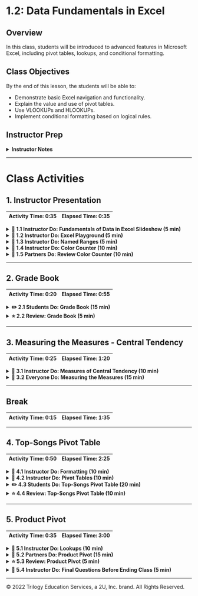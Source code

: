 # 1.2: Data Fundamentals in Excel

## Overview

In this class, students will be introduced to advanced features in Microsoft Excel, including pivot tables, lookups, and conditional formatting.

## Class Objectives

By the end of this lesson, the students will be able to: 

* Demonstrate basic Excel navigation and functionality.
* Explain the value and use of pivot tables.
* Use VLOOKUPs and HLOOKUPs.
* Implement conditional formatting based on logical rules.

## Instructor Prep

<details>
  <summary><strong>Instructor Notes</strong></summary>

* Welcome to Day 2! Hope your first day was fun. Today's session marks the first "real" class. As will be the case throughout this program, you will guide students through a series of increasingly complex exercises.

* Today's class is entirely focused on Microsoft Excel. Admittedly, Microsoft Excel isn't the most exciting subject to teach. However, it is critically important that your students, as future analysts, master even the tools used less commonly by everyday users. You might be surprised by the number of your students who will struggle with creating advanced conditionals even in Microsoft Excel.

* Spend time before class practicing your workflow. Opening and navigating through multiple spreadsheets can easily become cumbersome. Make sure that you are well aware of the layout and key takeaways for all activities before class. There's a "magic" feeling in a class when things flow seamlessly, but that magic requires active preparation on your part.

* As you talk through today's exercises, find ways to comment on the benefits and limitations of Microsoft Excel versus the course’s future topics. Excel has capabilities that will prepare students to use Python, JavaScript, and SQL.

* Have your TAs refer to the [Time Tracker](TimeTracker.xlsx) to stay on track.

* If you have issues with any of today's activities, you may report them [here](http://tiny.cc/BootCampFeedback).

* Please refer to our [Student FAQ](../../../05-Instructor-Resources/README.md#unit-01-excel) for answers to questions that are frequently asked by students of this program. If you have any recommendations for additional questions and answers, feel free to log an issue with your desired additions.

* Remember that today's slideshow includes information that you’ll need to share with your class. Specifically, two slides will require you to send links to your student-facing repository and class recordings.

* Finally, as a reminder, these slideshows are for **instructor use only**. When distributing slides to students, please first export the slides to a PDF file. You may then distribute the PDF file through Slack.

</details>

- - -

# Class Activities

## 1. Instructor Presentation

| Activity Time:       0:35 |  Elapsed Time:      0:35  |
|---------------------------|---------------------------|

<details>
  <summary><strong>📣 1.1 Instructor Do: Fundamentals of Data in Excel Slideshow (5 min)</strong></summary>

* You may choose to open up the [slideshow](https://docs.google.com/presentation/d/1fvwswAFXdzbOyjS7t7FsNdOeS3j4VzPiwflIJ1id2sI/edit?usp=sharing), and step through the first few slides to facilitate your welcome to the class. Be sure to cover the following talking points:

  * Explain that before we start today's class, it is important that we look at our class repository and Zoom video feed.

  * Show the students their class git repository on either the Github or GitLab site, depending on your program.

    * Explain that this is where **all** classroom content and homework assignments will be posted.

  * Show the students their Zoom video feed.

    * Explain that this is where all classroom recordings will be uploaded automatically.

  * Explain that we will take a few minutes to review the core concepts from yesterday's class.

  * Ask a student to explain the two aspects of data analytics.

    * Explain that at its core, data analytics is about storytelling and truth-telling.

  * Ask another student to list the steps in the analytics paradigm.

    * Explain that the analytics paradigm includes the following steps:

      1. Decompose the “ask.”

      2. Define strategy and metrics.

      3. Identify the data sources.

      4. Build a data-retrieval plan.

      5. Retrieve the data.

      6. Assemble and clean the data.

      7. Analyze data for trends.

      8. Acknowledge limitations of the analysis.

      9. Make the call or tell the story.

</details>

<details>
  <summary><strong>📣 1.2 Instructor Do: Excel Playground (5 min)</strong></summary>

* You may choose to open up the slideshow, and step through the next few slides to accompany the beginning of this next activity. Be sure to cover the following talking points:

  * Explain that this unit will cover fundamental concepts in programming and statistics. The easiest way to teach these fundamentals is to use a tool that many of us are familiar with, Excel.

  * Explain that we can think of Excel as a type of proto-programming.

  * Explain that all programming languages have **functions** (or methods) that produce an output.

  * Explain that these functions rely on parameters, or **arguments**, as inputs to know how to produce the desired output.

  * Point out that in Excel, we use **formulas** to call functions and provide arguments to calculate new values in a cell.

  * Point out that in Excel, the arguments that we provide to a function are called **variables**.

  * Explain that a formula can contain multiple functions and variables.

  * Explain that a variable in Excel can be a number, a cell, a range of cells, or the output of another function.

  * Explain that in Excel, functions typically expect a number, a cell, a range of cells, or the output of another function.

  * Explain that when an inner function is a variable to an outer function, the inner function is known as a **nested function**.

  * Explain that throughout this course, we will work with multiple programming languages and scripting tools. Although the implementation will vary, the concepts of functions, arguments, and variables will remain the same.

* Now, open the starter file inside [/01-Ins_ExcelPlayground/Solved/Excel_Playground_Starter.xlsx](Activities/01-Ins_ExcelPlayground/Solved/Excel_Playground_Starter.xlsx). The file includes a mock grade book.

* Acknowledge that we’ll start with a simple demo before we begin manipulating the data in basic ways. Specifically:

  * Demonstrate how to calculate the average grade for each student by using the `average` function.

  * Demonstrate how to copy a formula downstream in an Excel column. Either use copy and paste or drag the bottom-right corner of the cell, as in the following GIF:

  ![Images/01-ExcelPlayground.gif](Images/01-ExcelPlayground.gif)

  * Finally, demonstrate how you can pull up the Excel Formula Builder to access a GUI for Excel's off-the-shelf formulas. Use the appropriate formula to calculate values for the cells associated with the average, max, min, and standard deviation of grades, as in the following image:

  ![Images/01-ExcelPlayground_2.png](Images/01-ExcelPlayground_2.png)

* Once complete, TAs should send your completed file to students.

</details>

<details>
  <summary><strong>📣 1.3 Instructor Do: Named Ranges (5 min)</strong></summary>

* You may choose to open up the slideshow, and step through the next few slides to accompany the beginning of this next activity. Be sure to cover the following talking points:

  * Explain that most Excel functions expect more than one value. Therefore, we provide the function with a range of values to calculate the output.

  * Explain that if an Excel workbook is large, it can be difficult to keep track of which values are used as inputs to a function.

  * Explain that we can name a range of cells in Excel to help keep track of the values being used.

* Next, proceed to the example on [02-Ins_NamedRanges/ShoppingTrip.xlsx](Activities/02-Ins_NamedRanges/Solved/ShoppingTrip.xlsx).

  * Open the exercise, and begin to highlight entire columns of existing data (e.g., `A1:A6`, `B1:B6`, etc.). Note the fact that the upper-left corner, before the Formula Bar, has a Name Box. This shows the currently selected cell, or if a named range is selected, the name of the named range. These names can be created by selecting any set of cells and clicking the Name Box to insert a name, as in the following image:

  ![Images/02-NamedRanges.png](Images/02-NamedRanges.png)

  * Demonstrate to students that these named ranges can be used in formulas, like any other Excel selection. Point out that named ranges provide a more readable version of spreadsheet formulas, as in the following image:

  ![Images/02-NamedRanges_1.png](Images/02-NamedRanges_1.png)

* Once complete, TAs should send out the spreadsheet for students to reference.

</details>

<details>
  <summary><strong>📣 1.4 Instructor Do: Color Counter (10 min)</strong></summary>

* You may choose to open up the slideshow, and step through the next few slides to accompany the beginning of this next activity. Be sure to cover the following talking points:

  * Explain that conditionals are used to control the flow of logic.

  * Explain that the most common conditional used in programming is the **if statement**. In Microsoft Excel, we use `if` statements to selectively assign cell values.

  * Explain that conditional statements can be found across all programming languages, and they are fundamental to automating any code.

  * Point out that making a decision may require multiple conditions, just like in real life.

    * For example, you may not want to go to the park unless it’s light out **and** not raining.

  * Explain that in programming, including Excel, we can use **logical operators** such as `AND`, `NOT`, and `OR` to combine logical statements to produce a desired outcome.

* Then, transition into the first demonstration with [03-Ins_ColorCounter/FavoriteColors.xlsx](Activities/03-Ins_ColorCounter/Solved/FavoriteColors.xlsx). Explain to students:

  * In this example, a column of colors is listed.

  * A row of color counters uses conditional statements like `COUNTIF(Colors,"Red")` to count the instances of each color.

  * A second row of "Above Five" counters use a _different_ conditional statement (`IF(C2>5), "TRUE", "FALSE"`) to check if the color count exceeds five for each color.

  * Remind students that in both cases, the cell value is determined by the respective conditional formula, as in the following image:

![Images/03-ColorCounter.png](Images/03-ColorCounter.png)

* Answer any questions, then send the file to students.

</details>

<details>
  <summary><strong>👥 1.5 Partners Do: Review Color Counter (10 min)</strong></summary>

* Have students briefly reflect on the exercise with the person next to them. Once time is up, the students will re-explain the concept and syntax of conditionals in Excel.

</details>

- - -

## 2. Grade Book

| Activity Time:       0:20 |  Elapsed Time:      0:55  |
|---------------------------|---------------------------|

<details>
  <summary><strong>✏️ 2.1 Students Do: Grade Book (15 min)</strong></summary>

* Next, proceed with the first student exercise of the day. In this example, students are tasked with modifying a more complex grade book to determine the letter grades and pass-or-fail status of a make-believe class. The following image captures the solution for this activity: 

![Grade Book Solved](Images/GradeBook_Solved.png)

* Introduce students to the solution they will be working toward, [04-Stu_GradeBook/GradeBook_Solved.xlsx](Activities/04-Stu_GradeBook/Solved/GradeBook_Solved.xlsx).

* You may choose to open up the slideshow and step through the next few slides to accompany this next activity.

* **Files:**

  * [README](Activities/04-Stu_GradeBook/README.md)

  * [04-Stu_GradeBook/GradeBook_Unsolved.xlsx](Activities/04-Stu_GradeBook/Unsolved/GradeBook_Unsolved.xlsx)

* Data Source: Data generated by Mockaroo, LLC. (2021) Realistic Data Generator. [https://www.mockaroo.com/](https://mockaroo.com/). Modified by Trilogy Education Services, LLC.

</details>

<details>
  <summary><strong>⭐ 2.2 Review: Grade Book (5 min)</strong></summary>

* Once time is complete, send out [04-Stu_GradeBook/GradeBook_Solved](Activities/04-Stu_GradeBook/Solved/GradeBook_Solved.xlsx), and go over the solved version of this activity with the class. Be sure to answer any questions that students may have.

* Key points to cover in this discussion:

  * The values in the "Pass/Fail" column are determined by a conditional that checks if a student’s "Final Grade" was greater than or equal to 60. If the statement evaluates to false, then the value is "FAIL." If the statement evaluates to true, then the value is "PASS," as in the following image:

  ![Images/04-GradeBook_1.png](Images/04-GradeBook_1.png)

  * The values in the "Letter Grade" column are also determined by a conditional, but this conditional is more complex. Whenever a statement evaluates to false in this formula, another conditional is run to check the "Final Grade." Once a statement is found to be true, the corresponding letter grade is placed in the column, as in the following image:

  ![Images/04-GradeBook_2.png](Images/04-GradeBook_2.png)

  * A recent Excel update added another method to solve a problem like this: the `IFS` function. This function can be used in place of multiple nested `IF` functions. It works in the same manner as the nested functions, but it is less bulky. Use of the `IFS` function is captured in the following image:

  ![Images/04-GradeBook_3.png](Images/04-GradeBook_3.png)

</details>

- - -

## 3. Measuring the Measures - Central Tendency

| Activity Time:       0:25 |  Elapsed Time:      1:20  |
|---------------------------|---------------------------|

<details>
  <summary><strong>📣 3.1 Instructor Do: Measures of Central Tendency (10 min)</strong></summary>

* Explain that this week's classes will include an introduction to statistics along with the fundamentals of data visualization using Excel.

* Explain that we’ll start with the basics in this first statistics-related activity. **Measures of central tendency** are some of the most basic concepts in statistics.

* You may choose to open up the slideshow, and step through the next few slides to accompany the beginning of this next activity. Be sure to cover the following talking points:

  * Ask if any students have heard the term "measures of central tendency" or would like to define it for the class.

  * Explain that the **measures of central tendency** are values that describe a dataset. More specifically, the **measures of central tendency** describe the _center_ of a dataset.

  * Point out that the most common measures of central tendency are the **mean**, **median**, and **mode**.

  * Explain that in addition to knowing how to define the measures of central tendency, it is very important to know how to manually calculate the **mean**, **median**, and **mode**. Many employers will ask you to manually calculate these values as part of their proficiency tests during an interview process.

  * Explain that the **mean** of a dataset is also referred to as the _arithmetic_ average of a dataset.

  * Explain that to manually calculate the mean, we sum all numbers in the dataset and divide by the number of elements in the dataset.

  * Explain that the **median** of a dataset is the middle element.

  * Explain that to manually calculate the **median**, we sort the values in the dataset and then select the middle element.

    * For even-length datasets, we will have _two_ elements in the middle of the list. The average of the two elements is the median of such a list.

  * Explain that the **mode** of a dataset is the _most frequently occurring value_.

    * Unlike the **mean** and **median**, which can only be used to describe numerical datasets, the **mode** can be used to describe numerical or _categorical_ datasets.

  * Explain that to manually calculate the **mode**, we would count every element in a dataset. The most frequent element in the dataset is the **mode**.

    * If multiple elements in a dataset share the greatest frequency (that is, there’s a tie), the dataset would have multiple **modes** and, therefore, be considered **multimodal**.

* Now, open the activity file [05-Ins_CentralTendency](Activities/05-Ins_CentralTendency/Solved/CentralTendency.xlsx).

* Introduce the students to the first sheet in the workbook. 

  * Point out that this example consists of a dataset of 30 numbers that range between one and ten. Explain that we have plotted each value and its frequency to better visualize the dataset in Excel, as captured in the following image:

![Example of mean in Excel](Images/05-MeanExample.png)

  * "If any of you are unfamiliar with bar plots, that is fine; we will learn how to make plots like these tomorrow!"

* Explain the steps needed to manually calculate the mean in Excel.

  * Calculate the sum of all values in the dataset using the `SUM` function.

  * Calculate the number of elements in the dataset using the `COUNT` function.

  * Divide the sum of all the values by the number of elements to calculate the mean.

* Point out that in Excel, we have already calculated the mean of a dataset in previous activities using the `AVERAGE` function.

* Introduce the students to the next sheet in the workbook. Point out that this example consists of another 30 numbers that range between one and ten; and once again, we’ve plotted each value and its frequency to visualize the dataset, as captured in the following image:

![Example of median in Excel](Images/05-MedianExample.png)

* Explain the steps to manually calculate the median.

  * Sort the dataset in ascending order.

  * Determine the length of the dataset.

  * Identify the middle element. This is the median value.

* Point out that because our dataset is even in length, the middle of the dataset is between two numbers. Therefore, we must calculate the mean between both numbers, which is five in this case.

* Explain that in Excel, we use the `MEDIAN` function to calculate the median of the dataset for us.

* Introduce the students to the next sheet in the workbook, which includes another 30 numbers between one and ten and a plot of each value’s frequency. In this dataset, the distribution has changed slightly, as captured in the following image:

![Example of a single mode in Excel](Images/05-SingeModeExample.png)

* Explain the steps to manually calculate the mode.

  * Count the occurrences of each value in the dataset.

  * Determine the most frequent value or values in the dataset to find the mode or modes.

* Explain that for this dataset, there is only one element with the highest count. In this case, the number five is the only mode in the data.

* Explain that in Excel, we would use the `MODE` or `MODE.SNGL` function to determine the single mode of the dataset.

* Point out to the students that the `MODE` function is just an abbreviation of the `MODE.SNGL` function.

* Introduce the students to the next sheet in the workbook, which includes another 30 numbers between one and ten and a plot of each value’s frequency. Point out that the difference between this dataset and the previous one is that three numbers share the highest occurrence in the dataset, as captured in the following image:

![Example of a multi-mode in Excel](Images/05-MultiModeExample.png)

* Explain that if we count the occurrences of each element in the dataset, the values two, five, and eight occur four times. Therefore, we would call this dataset _multimodal_.

* Explain that if we were to calculate the mode manually, we would say that two, five, and eight are modes of the dataset.

* Point out that in Excel, the `MODE.SNGL` function will only return the first mode it finds. When a dataset is multimodal, the `MODE.SNGL` function should not be used.

* Explain that instead of `MODE.SNGL`, we use `MODE.MULT` to return all of the modes in a dataset.

* Explain that the behavior of `MODE.MULT` is different from other functions in Excel.

  * "`MODE.MULT` is an array function in Excel. All that means, for now, is that the function will act slightly differently than any of the other functions you will learn in this unit."

  * When you use `MODE.MULT`, you start by typing the function into the cell just like any other Excel function. Then, you select a range of data. 

  * Once the data has been selected, press `Enter` on your keyboard to execute the function; this action fills in all mode values in the array of cells.

* Point out that when we use `MODE.MULT`, it returns all of the modes in the dataset correctly.

* Explain that if we are calculating the mode but are uncertain if the dataset is multimodal, it is better to use the `MODE.MULT` function and select a large array of cells.

  * Any unused cells in Excel array functions will have an "N/A" value, but it is better to have unused cells than to miscalculate the mode.

* Send out the workbook, [05-Ins_CentralTendency](Activities/05-Ins_CentralTendency/Solved/CentralTendency.xlsx), for students to refer to later.

</details>

<details>
  <summary><strong>🎉 3.2 Everyone Do: Measuring the Measures (15 min)</strong></summary>

* Explain that the measures of central tendency can summarize the dataset using single values, so they are a type of **summary statistic**. Whenever we analyze a new dataset, we should calculate all three measures of central tendency.

* Point out to students that depending on the type and size of the dataset, the different measures of central tendency may or may not describe the dataset effectively. Therefore, we should always consider what measures of central tendency will summarize the data well before we use them in a summary table.

* Explain that in this exercise, we will be looking at variety of example datasets; calculating the mean, median, and mode; and determining which measures of central tendency describe the data effectively.

* Send [MeasuringMeasures.xlsx](Activities/06-Evr_MeasuringMeasures-CentralTendency/Solved/MeasuringMeasures.xlsx) to students, and open the workbook to introduce the students to the first example. 

* Explain to the students that this first dataset contains the number of cup holders in 20 vehicles surveyed in a school parking lot. Point out that in this example, we plotted out the distribution of cup-holder results into categories and determined the number of vehicles for each category, as captured in the following image:

![This is the first example](Images/06-MeasuringExample1.png)

* Ask a student to demonstrate or explain how to manually calculate the mean in Excel.

  * Remember that the manual calculation for the mean is the sum of all values divided by the number of values in the dataset.

  * If possible, have the student enter the calculations directly into the projected workbook. Otherwise, enter the formula as the student talks through the answer.

* Ask a different student to demonstrate or explain how to manually calculate the median in Excel.

  * Remember that the manual calculation for the median is finding the center of a sorted dataset.

  * If possible, have the student enter the calculations directly into the projected workbook. Otherwise, enter the formula as the student talks through the answer.

* Ask a third student to demonstrate or explain how to manually calculate the mode in Excel.

  * Remember that the manual calculation for mode determines the most frequently appearing value in a dataset.

  * If possible, have the student enter the calculations directly into the projected workbook. Otherwise, enter the formula as the student talks through the answer.

* Now introduce the students to the next sheet in the workbook for the solution. This sheet plots the three measures of central tendency for the cup-holder dataset. Point out that we calculated the values for mean, median, and mode using the Excel functions, and we plotted their values using colored lines. In this example, all three measures of central tendency are roughly the same value, as captured in the following image:

![This is the first example](Images/06-MeasuringExample1Solved.png)

* Explain that in this instance, all three measures of central tendency effectively describe the center of the data.

* Introduce the students to the next sheet in the workbook, which contains a dataset on the salaries of 10 employees at a small, family-owned car dealership. Point out that in this example, we have already calculated the mean, median, and mode using Excel functions. Additionally, we have already plotted the distribution of salaries and added colored lines for the measures of central tendency, as captured in the following image:

![This is the second example](Images/06-MeasuringExample2.png)

* Ask the students if they notice anything different between the mean of the first example and the mean of the second example.

* Point out that the mean of the dataset in the second example no longer effectively describes the center of the data.

* Explain that when there are extreme values in a dataset, the mean can drift away from the center of the data.

  * In this example, the $100,000 and $200,000 salaries are much higher than the rest of the salaries; these higher salaries would be considered extreme values for this dataset

* Point out to the students that the `MODE.SNGL` function in Excel returned an "#N/A" value. Explain that this means there is no mode for the dataset.

* Ask the students why a dataset might not have a mode.

* Explain to the students that the mode is used to describe the center of a dataset when measurements are repeated or there are finite options for each data point. When there are infinite possible values, there is typically no mode for the dataset.

  * In this example, each employee's salary was a different amount. Therefore, the dataset does not have a mode.

* Point out to the students that the median salary is $24,500, which is right around the center of the dataset.

* Ask the students to take one minute with the people around them and come up with a reason for why the median was able to effectively describe the center of the data, but the mean was not.

* Ask a student to share what their group came up with. Some example answers may be:

  * “The median only considers the _center_ of a sorted dataset”
  * “The mean is affected by very large values”
  * “The median is less sensitive”

* Explain that mean and median values are _usually_ very close when a dataset is large or doesn’t contain extreme values. When the dataset is smaller or contains extreme values, the mean and median _usually_ differ.

* Introduce the students to the next sheet in the workbook. Explain that this third dataset contains the results from an office survey asking employees how many cups of coffee they drink per day. Point out that we have calculated the mean, median, and mode for the dataset, and we’ve plotted the cups of coffee per day to help visualize the data. The mean, median, and mode are represented on the plot by colored lines, as captured in the following image:

![This is the third example](Images/06-MeasuringExample3.png)

* Explain that in this example, we are once again dealing with a dataset with discrete groups. The counts for cups of coffee fall into four groups: 0 cups, 1 cup, 2 cups, or 3 cups.

* Ask the students which measure of central tendency best describes the center of the data, and ask them to provide their reasoning.

* Explain that when numerical data falls into a small number of categories, the data often becomes multimodal.

* Explain that in this example, there are two modes in the data, which represent two distinct groups of employees: one group drinks two cups of coffee per day, and the other group does not drink coffee at all.

* Point out that the mean and median both estimate that the center of the data is around 1.5 cups of coffee per day. However, if we used the mean or median to describe the dataset, we would be misrepresenting the large group of employees who do not drink any coffee.

* Explain that in this example, the measure of central tendency that we choose may be dependent on what question we are trying to answer.

* Ask the students to think of a scenario where we would want to use the mean or median to describe the center of the data.

  * If the reason for collecting this data was to answer the question "How much coffee should we buy for the break room?", then the mean or median would be the best way to describe the center of the data.

* Now, ask the students to provide a scenario where we would want to use the mode to describe the center of the data.

  * If the reason for collecting this data was to answer the question "Is coffee the drink of choice at our company?", then the mode would be the best way to describe the center of the data.

* Introduce the students to the fourth example. Explain that the fourth dataset contains the amount of rainfall per month at an airport over a year from January through December. Point out that we have calculated the mean, median, and mode for the dataset, and that the rainfall per month has been plotted to help visualize the data. The mean, median, and mode are represented by color lines on the plot, as captured in the following image:

![This is the fourth example](Images/06-MeasuringExample4.png)

* Ask the students which measure of central tendency best describes the center of the data, and ask them to provide their reasoning.

  * This dataset contains rainfall measurements, and there are infinite possibilities for the amount of rainfall per month. Therefore, using mode to describe the dataset is not the best measure.

  * The mean or median could be used to describe the center of this dataset because the values are relatively close together.

  * Because there are relatively extreme values in January and April, the median would be the best measure of central tendency.

* Explain that the median is typically the safest measure of central tendency to use when you are uncertain about the origins of the data or what questions you are trying to answer with the data.
 
  *Caution the students that when people ask for the average of the dataset, they are most likely referring to the mean.

* Send out the [workbook](Activities/06-Evr_MeasuringMeasures-CentralTendency/Solved/MeasuringMeasures.xlsx) for students to refer to later.

</details>

- - -

## Break

| Activity Time:       0:15 |  Elapsed Time:      1:35  |
|---------------------------|---------------------------|

- - -

## 4. Top-Songs Pivot Table

| Activity Time:       0:50 |  Elapsed Time:      2:25  |
|---------------------------|---------------------------|

<details>
  <summary><strong>📣 4.1 Instructor Do: Formatting (10 min)</strong></summary>

* Welcome students back from their break. Explain that we will now switch gears back to Excel fundamentals for the rest of the class. We will return to our introduction to statistics during the next class.

* You may choose to open up the slideshow and go through the next few slides to accompany the beginning of this next activity. Be sure to cover the following talking points:

  * Explain that formatting in Excel can be split up into two distinct parts: **data formatting** and **style formatting**.

  * Explain that data formatting changes the way a value is represented in a cell. Data formatting can help provide context for a range of values.

    * For example, a value of 5 could be represented as $5 or 5 o'clock depending on the context.

  * Explain that style formatting changes the way a cell is viewed.

    * Style formatting is commonly used to highlight values of interest in a dataset.

* Send [07-Ins_Formatting/NumberTypes.xlsx](Activities/07-Ins_Formatting/Solved/NumberTypes.xlsx) to students, and review the data with the class.

  * Excel can style the numeric data of a spreadsheet so that it looks a certain way. This can be done by selecting a cell or a range of numeric data, clicking on the "Number" group, and then selecting any of the available numeric styles.

  * It is important to note that we are only altering the look or appearance of the number. In the following image, the data itself is the same as it was before we applied the styling, but we’ve formatted the original value as a currency:

  ![Number Formats](Images/NumberFormats.png)

* We can make in-depth formatting changes to a spreadsheet by altering the styling of the cells on the page. Send [07-Ins_Formatting/ConditionalFormatting.xlsx](Activities/07-Ins_Formatting/Solved/ConditionalFormatting.xlsx) to students, and demonstrate to the class how Excel can automatically format cells based on certain conditions or rules.

  * Each cell within the "Favorite Color" column is being painted a certain color based on the value contained in the cell.

  * The cells in the C2 to H2 range are being painted based on how many times each color appears in the "Favorite Color" column.

  * This kind of formatting could be applied manually, but it would be tedious and need to be redone any time the data changed. Thankfully, Excel includes the option to format cells based on conditionals.

  * Click on the "Conditional Formatting" option within Excel's "Home" tab and select "Manage Rules" from the menu that appears. Now, you can examine the formatting rules for the entire worksheet.

  * **Conditional Formatting** changes the styling of a cell based on certain conditions. As such, this sheet includes rules that style cells based on the values that the cells contain, as captured in the following GIF:

  ![Images/06-Formatting.png](Images/06-Formatting.png)

  * Click through a few of the rules in this spreadsheet to introduce students to some of the options for setting conditional formatting rules.

</details>

<details>
  <summary><strong>📣 4.2 Instructor Do: Pivot Tables (10 min)</strong></summary>

* You may choose to open up the slideshow and go through the next few slides to accompany the beginning of this next activity. Be sure to cover the following talking points:

  * Explain that another powerful tool in the Excel arsenal is the **pivot table**, which allows users to extract summary data from large, detailed, and consistent datasets.

  * Explain that pivot tables summarize data using functions like `SUM`, `COUNT`, and `AVERAGE` on subsets of the data. These subsets can be as general or as specific as we like.

  * Caution students that pivot tables are not designed for deeper analysis. They are designed to provide summary metrics at a glance.

* Open up [09-Ins_PivotTables/PivotTables_Solved.xlsx](Activities/09-Ins_PivotTables/Solved/PivotTables_Solved.xlsx) for this activity.

  * To create a pivot table, select "Pivot Table" within the "Insert" tab, and then hit “OK” in the new window that pops up.

  * A menu will appear, and users will be able to pick and choose what columns from the original sheet should be placed into their pivot table.

  * Place "ACTIVITY" into "Rows," and a column containing all products will appear on the screen, with all duplicate data points placed together.

  * Users can also group rows into subcategories to allow for more specific or generalized tables by adding more fields into the "Rows" section. Add "TYPE" into the "Rows" section, as in the following image:

  ![MultiRows](Images/MultiRows.png)

  * Place "INCOME_AMT" into "Values," and a new column will appear containing the sum of the "INCOME_AMT" column from the original spreadsheet as it relates to the "TYPE" column. In other words, all "Cultural, Ethnic Awareness" values are added together, all "Theater" values are added together, and so on.

  * Users can change what kind of data they would like to analyze within a pivot table by clicking on any of the fields placed within the "Values" section and selecting "Field Value Settings" from the dropdown menu. The following “PivotTable Field” window allows users to calculate maximums, minimums, and averages among other options, as captured in the following image:

  ![ValueSettings](Images/ValueSettings.png)

  * Place "STATE" into "Filters", and a new field named "STATE" will appear above the pivot table. By clicking on this field and selecting a value from the list that appears, users can filter data based on what sales took place in a particular state, as captured in the following image: 

  ![Images/07-PivotTables.png](Images/07-PivotTables.png)

* Users can also sort tables by selecting any individual cell and then right-clicking. Within the pop-up menu that appears, select “Sort”, then choose your desired sorting method.

* Data Source:
  * Exempt Organizations Business Master File Extract (EO BMF), Internal Revenue Service (IRS), [https://www.irs.gov/charities-non-profits/exempt-organizations-business-master-file-extract-eo-bmf](https://www.irs.gov/charities-non-profits/exempt-organizations-business-master-file-extract-eo-bmf)
    * [https://www.irs.gov/pub/irs-soi/eo1.csv](https://www.irs.gov/pub/irs-soi/eo1.csv), accessed August 18, 2021.
    * [https://www.irs.gov/pub/irs-soi/eo_info.pdf](https://www.irs.gov/pub/irs-soi/eo_info.pdf), accessed August 31, 2021.
  * Dataset reduced in Pandas. For more information, see exercise [README.md](Activities/09-Ins_PivotTables/README.md)

</details>

<details>
  <summary><strong>✏️ 4.3 Students Do: Top-Songs Pivot Table (20 min)</strong></summary>

* Explain that pivot tables are exceptionally helpful when dealing with large-scale datasets that contain similarities between data points.

* Introduce students to the [solution](Activities/10-Stu_TopSongsPivot/Solved/Top5000Songs_Solved.xlsx) they will be working toward, captured in the following image, then send out the instructions and starter file.

![Images/08-TopPivot.png](Images/08-TopPivot.png)

* You may choose to open up the slideshow and use the next few slides to accompany this next activity.

* **Files:**

  * [README](Activities/10-Stu_TopSongsPivot/README.md)

  * [Top5000Songs_Unsolved.xlsx](Activities/10-Stu_TopSongsPivot/Unsolved/Top5000Songs_Unsolved.xlsx)

* Data Source: The World's Music Charts "All Time Songs" T Sort, Hawtin, S. et al, version 2.8.0044 [https://tsort.info/csv/top5000songs-2-8-0044.csv](https://tsort.info/csv/top5000songs-2-8-0044.csv) from [https://tsort.info/music/songs0.htm](https://tsort.info/music/songs0.htm)

</details>

<details>
  <summary><strong>⭐ 4.4 Review: Top-Songs Pivot Table (10 min)</strong></summary>

* Once time is up, send out the [solution](Activities/10-Stu_TopSongsPivot/Solved/Top5000Songs_Solved.xlsx), and go over the solved version of this activity with the class. Be sure to answer whatever questions students may have.

* Key points to hit upon during this activity's discussion:

  * The "Rows" for the pivot table have Artist as the main category and Song Name as the subcategory, so all songs are stored under their artist's name.

  * To determine how many songs an artist has in the original chart, place "artist" into the "Values" section, then count how many times their name appears. The sum of "final_score" is self-explanatory.

  * To sort the chart based on an artist's overall score, click on the "Sum of Final_Score" column within the pivot table and select "Sort From Largest to Smallest."
  
  * The following image captures the key points for this discussion:

![Top5000Songs](Images/Top5000SongsPivot.png)

</details>

- - -

## 5. Product Pivot

| Activity Time:       0:35 |  Elapsed Time:      3:00  |
|---------------------------|---------------------------|

<details>
  <summary><strong>📣 5.1 Instructor Do: Lookups (10 min)</strong></summary>

* You may choose to open up the slideshow, and go over the next few slides to accompany the beginning of this next activity. Be sure to cover the following talking points:

  * Explain that when working with large workbooks that contain multiple tables, it can become challenging to find specific values.

  * Explain that **lookup** functions in Excel are designed to search through ranges and create references automatically.

  * Point out that there are two `lookup` functions: **VLOOKUP** and **HLOOKUP**.

  * Explain that **VLOOKUP** is used to find values in adjacent columns, while **HLOOKUP** is used to find values in adjacent rows.

  * Explain that `lookup` formulas work by:

    * Selecting a range of data to browse through (generally a table)

    * Selecting a value from within that range

    * Selecting the desired information

    * Grabbing the result

* Send [11-Ins_Lookups/Lookups.xlsx](Activities/11-Ins_Lookups/Solved/Lookups.xlsx) to students, and open the file to introduce students to how column B is using a function called `VLOOKUP()` to collect values from the table to the right based on the values in "ID".

  * `VLOOKUP()` takes in four values: a lookup value, the range of a table, the index number for a column within that range, and the match parameter.

  * Make sure students understand that when `VLOOKUP()` searches for a value, it is only looking for matches within the leftmost column of the range that they have selected.

  * Since the formula listed specifies 3 as the column index, it will grab the value stored within the third column of the second table. As such, it is grabbing the value stored within the "Role" column, as captured in the following image:

  ![Images/09-VLookups_1.png](Images/09-VLookups_1.png)

  * The match parameter indicates either an exact match (`FALSE`) or an approximate match (`TRUE`).

* `HLOOKUP()` is almost identical to `VLOOKUP()`, except it searches through ranges horizontally instead of vertically. Therefore, this formula searches through rows instead of columns.

* Data Source: Dataset created by Trilogy Education Services, LLC.

</details>

<details>
  <summary><strong>👥 5.2 Partners Do: Product Pivot (15 min)</strong></summary>

* An independent artist who sells their designs on products in an online store has called on the class to create a table to visualize the cost of their recent orders. Have students use lookups to create a pivot table for the artist, as captured in the following image:

![Images/10-ProductLookups_1.png](Images/10-ProductLookups_1.png)

* Introduce students to the [solution](Activities/12-Stu_ProductPivot/Solved/ProductionPivot_Solved.xlsx) they will be working toward before sending the instructions and starter file below.

* You may choose to open up the slideshow and use the next few slides to accompany this next activity.

* **Files:**

  * [README](Activities/12-Stu_ProductPivot/README.md)

  * [12-Stu_ProductPivot/ProductionPivot_Unsolved.xlsx](Activities/12-Stu_ProductPivot/Unsolved/ProductionPivot_Unsolved.xlsx)

* Data Source: 
  * Product List and prices created by Trilogy Education Services, LLC.
  * Shipping prices based on USPS prices [https://postcalc.usps.com/business/MailServices?country=0&ccode=US&mdt=9%2F1%2F2021&m=6](https://postcalc.usps.com/business/MailServices?country=0&ccode=US&mdt=9%2F1%2F2021&m=6)
  * Orders data generated by Mockaroo, LLC. (2021) Realistic Data Generator. [https://www.mockaroo.com/](https://mockaroo.com/).

</details>

<details>
  <summary><strong>⭐ 5.3 Review: Product Pivot (5 min)</strong></summary>

* Once time is up, send out the solution, [12-Stu_ProductPivot/ProductionPivot_Solved.xlsx](Activities/12-Stu_ProductPivot/Solved/ProductionPivot_Solved.xlsx), and go over the solved version of this activity with the class. Make sure to answer any questions that students may have.

* Key points to cover during this discussion:

  * The `VLOOKUP()` in column D of the "Orders" sheet searches for a matching "Product ID" within the first table of the "Product List" sheet and then grabs the "Price" from within.

  ![Images/10-ProductLookups_2.png](Images/10-ProductLookups_2.png)

  * The `VLOOKUP()` in column E of the "Orders" sheet searches for a matching "Shipping Priority" within the second table of the "Product List" sheet and then grabs the "Price" from within.

  ![Images/ProductionPivot_Shipping](Images/ProductionPivot_Shipping.png)

  * The pivot table is made with a primary row of "Order Number", a secondary row of "Product ID", a primary value of "Sum of Price", and a secondary value of "Sum of Shipping Price"

  ![Images/10-ProductLookups_3.png](Images/10-ProductLookups_3.png)

</details>

<details>
  <summary><strong>📣 5.4 Instructor Do: Final Questions Before Ending Class (5 min)</strong></summary>

* Take a few minutes to ask the students if they have any final questions, and answer any that arise.

  * If students are reluctant to ask questions, use the next slides in the slideshow as prompts. Use the fist-to-five technique (fist meaning not comfortable at all, five fingers meaning they feel like they have mastered the topic) to survey students on their comfort with pivot tables and the measures of central tendency.

</details>

- - -

© 2022 Trilogy Education Services, a 2U, Inc. brand. All Rights Reserved.